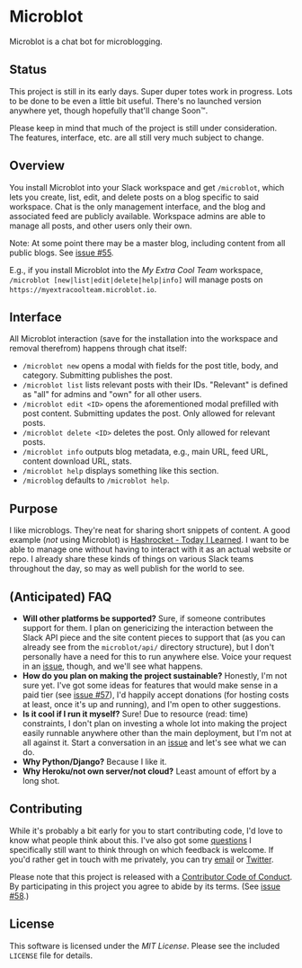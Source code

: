 # Microblot

Microblot is a chat bot for microblogging.


## Status

This project is still in its early days. Super duper totes work in progress. Lots to be done to be even a little bit useful. There's no launched version anywhere yet, though hopefully that'll change Soon™.

Please keep in mind that much of the project is still under consideration. The features, interface, etc. are all still very much subject to change.


## Overview

You install Microblot into your Slack workspace and get `/microblot`, which lets you create, list, edit, and delete posts on a blog specific to said workspace. Chat is the only management interface, and the blog and associated feed are publicly available. Workspace admins are able to manage all posts, and other users only their own.

Note: At some point there may be a master blog, including content from all public blogs. See [issue #55](https://github.com/nkantar/Microblot/issues/55).

E.g., if you install Microblot into the _My Extra Cool Team_ workspace, `/microblot [new|list|edit|delete|help|info]` will manage posts on `https://myextracoolteam.microblot.io`.


## Interface

All Microblot interaction (save for the installation into the workspace and removal therefrom) happens through chat itself:

- `/microblot new` opens a modal with fields for the post title, body, and category. Submitting publishes the post.
- `/microblot list` lists relevant posts with their IDs. "Relevant" is defined as "all" for admins and "own" for all other users.
- `/microblot edit <ID>` opens the aforementioned modal prefilled with post content. Submitting updates the post. Only allowed for relevant posts.
- `/microblot delete <ID>` deletes the post. Only allowed for relevant posts.
- `/microblot info` outputs blog metadata, e.g., main URL, feed URL, content download URL, stats.
- `/microblot help` displays something like this section.
- `/microblog` defaults to `/microblot help`.


## Purpose

I like microblogs. They're neat for sharing short snippets of content. A good example (_not_ using Microblot) is [Hashrocket - Today I Learned](https://til.hashrocket.com/). I want to be able to manage one without having to interact with it as an actual website or repo. I already share these kinds of things on various Slack teams throughout the day, so may as well publish for the world to see.


## (Anticipated) FAQ

- **Will other platforms be supported?** Sure, if someone contributes support for them. I plan on genericizing the interaction between the Slack API piece and the site content pieces to support that (as you can already see from the `microblot/api/` directory structure), but I don't personally have a need for this to run anywhere else. Voice your request in an [issue](https://github.com/nkantar/Microblot/issues), though, and we'll see what happens.
- **How do you plan on making the project sustainable?** Honestly, I'm not sure yet. I've got some ideas for features that would make sense in a paid tier (see [issue #57](https://github.com/nkantar/Microblot/issues/57)), I'd happily accept donations (for hosting costs at least, once it's up and running), and I'm open to other suggestions.
- **Is it cool if I run it myself?** Sure! Due to resource (read: time) constraints, I don't plan on investing a whole lot into making the project easily runnable anywhere other than the main deployment, but I'm not at all against it. Start a conversation in an [issue](https://github.com/nkantar/Microblot/issues) and let's see what we can do.
- **Why Python/Django?** Because I like it.
- **Why Heroku/not own server/not cloud?** Least amount of effort by a long shot.


## Contributing

While it's probably a bit early for you to start contributing code, I'd love to know what people think about this. I've also got some [questions](https://github.com/nkantar/Microblot/issues?q=is%3Aissue+is%3Aopen+label%3Aquestion) I specifically still want to think through on which feedback is welcome. If you'd rather get in touch with me privately, you can try [email](mailto:nik@nkantar.com) or [Twitter](https://twitter.com/nkantar).

Please note that this project is released with a [Contributor Code of Conduct](https://github.com/nkantar/Microblot/blob/master/CODE_OF_CONDUCT.md). By participating in this project you agree to abide by its terms. (See [issue #58](https://github.com/nkantar/Microblot/issues/58).)

## License

This software is licensed under the _MIT License_. Please see the included `LICENSE` file for details.
